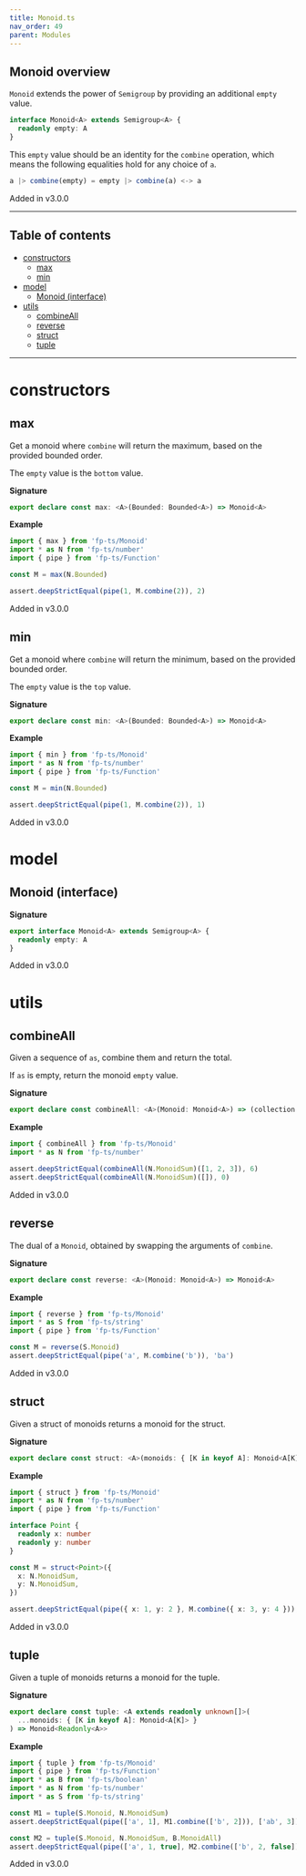 ```yaml
---
title: Monoid.ts
nav_order: 49
parent: Modules
---
```


## Monoid overview

`Monoid` extends the power of `Semigroup` by providing an additional `empty` value.

```ts
interface Monoid<A> extends Semigroup<A> {
  readonly empty: A
}
```

This `empty` value should be an identity for the `combine` operation, which means the following equalities hold for any choice of `a`.

```ts
a |> combine(empty) = empty |> combine(a) <-> a
```

Added in v3.0.0

---

<h2 class="text-delta">Table of contents</h2>

- [constructors](#constructors)
  - [max](#max)
  - [min](#min)
- [model](#model)
  - [Monoid (interface)](#monoid-interface)
- [utils](#utils)
  - [combineAll](#combineall)
  - [reverse](#reverse)
  - [struct](#struct)
  - [tuple](#tuple)

---

# constructors

## max

Get a monoid where `combine` will return the maximum, based on the provided bounded order.

The `empty` value is the `bottom` value.

**Signature**

```ts
export declare const max: <A>(Bounded: Bounded<A>) => Monoid<A>
```

**Example**

```ts
import { max } from 'fp-ts/Monoid'
import * as N from 'fp-ts/number'
import { pipe } from 'fp-ts/Function'

const M = max(N.Bounded)

assert.deepStrictEqual(pipe(1, M.combine(2)), 2)
```

Added in v3.0.0

## min

Get a monoid where `combine` will return the minimum, based on the provided bounded order.

The `empty` value is the `top` value.

**Signature**

```ts
export declare const min: <A>(Bounded: Bounded<A>) => Monoid<A>
```

**Example**

```ts
import { min } from 'fp-ts/Monoid'
import * as N from 'fp-ts/number'
import { pipe } from 'fp-ts/Function'

const M = min(N.Bounded)

assert.deepStrictEqual(pipe(1, M.combine(2)), 1)
```

Added in v3.0.0

# model

## Monoid (interface)

**Signature**

```ts
export interface Monoid<A> extends Semigroup<A> {
  readonly empty: A
}
```

Added in v3.0.0

# utils

## combineAll

Given a sequence of `as`, combine them and return the total.

If `as` is empty, return the monoid `empty` value.

**Signature**

```ts
export declare const combineAll: <A>(Monoid: Monoid<A>) => (collection: Iterable<A>) => A
```

**Example**

```ts
import { combineAll } from 'fp-ts/Monoid'
import * as N from 'fp-ts/number'

assert.deepStrictEqual(combineAll(N.MonoidSum)([1, 2, 3]), 6)
assert.deepStrictEqual(combineAll(N.MonoidSum)([]), 0)
```

Added in v3.0.0

## reverse

The dual of a `Monoid`, obtained by swapping the arguments of `combine`.

**Signature**

```ts
export declare const reverse: <A>(Monoid: Monoid<A>) => Monoid<A>
```

**Example**

```ts
import { reverse } from 'fp-ts/Monoid'
import * as S from 'fp-ts/string'
import { pipe } from 'fp-ts/Function'

const M = reverse(S.Monoid)
assert.deepStrictEqual(pipe('a', M.combine('b')), 'ba')
```

Added in v3.0.0

## struct

Given a struct of monoids returns a monoid for the struct.

**Signature**

```ts
export declare const struct: <A>(monoids: { [K in keyof A]: Monoid<A[K]> }) => Monoid<{ readonly [K in keyof A]: A[K] }>
```

**Example**

```ts
import { struct } from 'fp-ts/Monoid'
import * as N from 'fp-ts/number'
import { pipe } from 'fp-ts/Function'

interface Point {
  readonly x: number
  readonly y: number
}

const M = struct<Point>({
  x: N.MonoidSum,
  y: N.MonoidSum,
})

assert.deepStrictEqual(pipe({ x: 1, y: 2 }, M.combine({ x: 3, y: 4 })), { x: 4, y: 6 })
```

Added in v3.0.0

## tuple

Given a tuple of monoids returns a monoid for the tuple.

**Signature**

```ts
export declare const tuple: <A extends readonly unknown[]>(
  ...monoids: { [K in keyof A]: Monoid<A[K]> }
) => Monoid<Readonly<A>>
```

**Example**

```ts
import { tuple } from 'fp-ts/Monoid'
import { pipe } from 'fp-ts/Function'
import * as B from 'fp-ts/boolean'
import * as N from 'fp-ts/number'
import * as S from 'fp-ts/string'

const M1 = tuple(S.Monoid, N.MonoidSum)
assert.deepStrictEqual(pipe(['a', 1], M1.combine(['b', 2])), ['ab', 3])

const M2 = tuple(S.Monoid, N.MonoidSum, B.MonoidAll)
assert.deepStrictEqual(pipe(['a', 1, true], M2.combine(['b', 2, false])), ['ab', 3, false])
```

Added in v3.0.0
